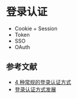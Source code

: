 # 登录认证

- Cookie + Session
- Token
- SSO
- OAuth

## 参考文献

- [4 种常规的登录认证方式](https://segmentfault.com/a/1190000030685155)
- [登录认证方式发展](http://wgleam.com/article/26)
